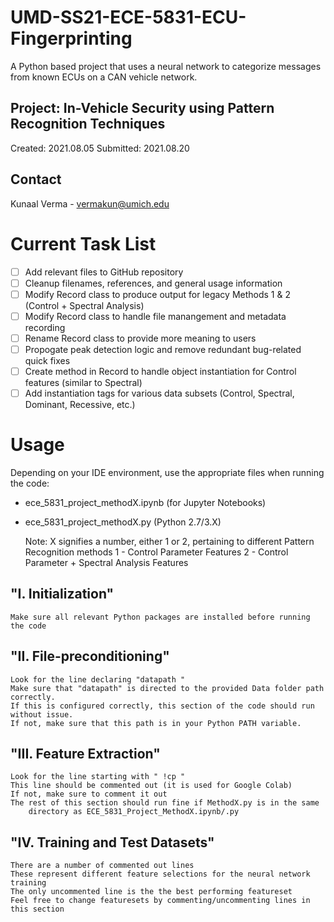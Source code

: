 # UMD-SS21-ECE-5831-ECU-Fingerprinting
A Python based project that uses a neural network to categorize messages from known ECUs on a CAN vehicle network.

## Project: In-Vehicle Security using Pattern Recognition Techniques
Created:   2021.08.05
Submitted: 2021.08.20

## Contact
Kunaal Verma - vermakun@umich.edu

# Current Task List
- [ ] Add relevant files to GitHub repository
- [ ] Cleanup filenames, references, and general usage information
- [ ] Modify Record class to produce output for legacy Methods 1 & 2 (Control + Spectral Analysis)
- [ ] Modify Record class to handle file manangement and metadata recording
- [ ] Rename Record class to provide more meaning to users
- [ ] Propogate peak detection logic and remove redundant bug-related quick fixes
- [ ] Create method in Record to handle object instantiation for Control features (similar to Spectral)
- [ ] Add instantiation tags for various data subsets (Control, Spectral, Dominant, Recessive, etc.)

# Usage

Depending on your IDE environment, use the appropriate files when running the code:
* ece_5831_project_methodX.ipynb (for Jupyter Notebooks)
* ece_5831_project_methodX.py (Python 2.7/3.X)
	
	Note: X signifies a number, either 1 or 2, pertaining to different Pattern Recognition methods
	1 - Control Parameter Features
	2 - Control Parameter  + Spectral Analysis Features

## "I. Initialization"

	Make sure all relevant Python packages are installed before running the code

## "II. File-preconditioning"

	Look for the line declaring "datapath "
	Make sure that "datapath" is directed to the provided Data folder path correctly.
	If this is configured correctly, this section of the code should run without issue.
	If not, make sure that this path is in your Python PATH variable.

## "III. Feature Extraction"

	Look for the line starting with " !cp "
	This line should be commented out (it is used for Google Colab)
	If not, make sure to comment it out
	The rest of this section should run fine if MethodX.py is in the same
		directory as ECE_5831_Project_MethodX.ipynb/.py
		
## "IV. Training and Test Datasets"

	There are a number of commented out lines
	These represent different feature selections for the neural network training
	The only uncommented line is the the best performing featureset
	Feel free to change featuresets by commenting/uncommenting lines in this section
